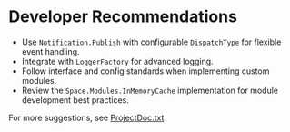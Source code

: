 # Developer Recommendations

- Use `Notification.Publish` with configurable `DispatchType` for flexible event handling.
- Integrate with `LoggerFactory` for advanced logging.
- Follow interface and config standards when implementing custom modules.
- Review the `Space.Modules.InMemoryCache` implementation for module development best practices.

For more suggestions, see [ProjectDoc.txt](ProjectDoc.txt).
